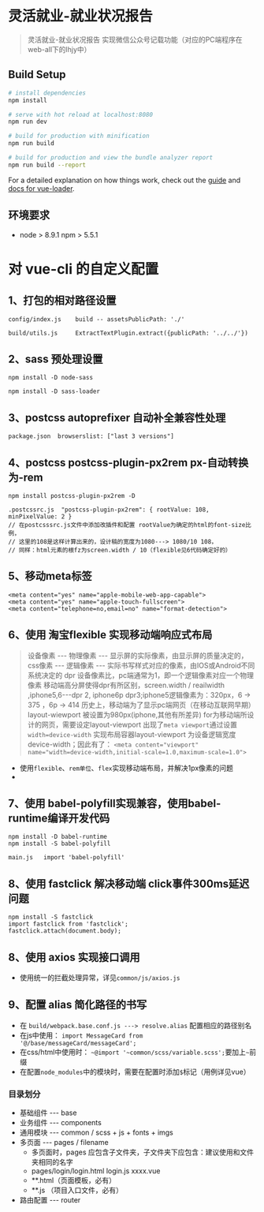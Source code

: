 # 灵活就业-就业状况报告

>灵活就业-就业状况报告  实现微信公众号记载功能（对应的PC端程序在web-all下的lhjy中）



## Build Setup

``` bash
# install dependencies
npm install

# serve with hot reload at localhost:8080
npm run dev

# build for production with minification
npm run build

# build for production and view the bundle analyzer report
npm run build --report
```

For a detailed explanation on how things work, check out the [guide](http://vuejs-templates.github.io/webpack/) and [docs for vue-loader](http://vuejs.github.io/vue-loader).

## 环境要求

* node > 8.9.1 npm > 5.5.1

# 对 vue-cli 的自定义配置

## 1、打包的相对路径设置

```
config/index.js    build -- assetsPublicPath: './'

build/utils.js     ExtractTextPlugin.extract({publicPath: '../../'})
```

## 2、sass 预处理设置

```
npm install -D node-sass

npm install -D sass-loader

```

## 3、postcss autoprefixer 自动补全兼容性处理

```
package.json  browserslist: ["last 3 versions"]
```

## 4、postcss postcss-plugin-px2rem px-自动转换为-rem

```
npm install postcss-plugin-px2rem -D

.postcssrc.js  "postcss-plugin-px2rem": { rootValue: 108, minPixelValue: 2 }
// 在postcsssrc.js文件中添加改插件和配置 rootValue为确定的html的font-size比例，
// 这里的108是这样计算出来的，设计稿的宽度为1080---> 1080/10 108，
// 同样：html元素的根fz为screen.width / 10（flexible见6代码确定好的）

```
## 5、移动meta标签

```
<meta content="yes" name="apple-mobile-web-app-capable">
<meta content="yes" name="apple-touch-fullscreen">
<meta content="telephone=no,email=no" name="format-detection">

```
## 6、使用 淘宝flexible 实现移动端响应式布局

> 设备像素  --- 物理像素  --- 显示屏的实际像素，由显示屏的质量决定的，
> css像素  --- 逻辑像素  --- 实际书写样式对应的像素，由IOS或Android不同系统决定的
> dpr 设备像素比，pc端通常为1，即一个逻辑像素对应一个物理像素
> 移动端高分屏使得dpr有所区别，screen.width / reailwidth ,iphone5,6---dpr 2,
> iphone6p dpr3;iphone5逻辑像素为：320px，6 -> 375 ，6p -> 414
> 历史上，移动端为了显示pc端网页（在移动互联网早期）layout-wiewport 被设置为980px(iphone,其他有所差异)
> for为移动端所设计的网页，需要设定layout-viewport 出现了`meta viewport`通过设置 `width=device-width`
> 实现布局容器layout-viewport 为设备逻辑宽度 device-width；因此有了：
> `<meta content="viewport" name="width=device-width,initial-scale=1.0,maximum-scale=1.0">`

* 使用`flexible`、`rem单位`、`flex`实现移动端布局，并解决1px像素的问题
*

## 7、使用 babel-polyfill实现兼容，使用babel-runtime编译开发代码
```
npm install -D babel-runtime
npm install -S babel-polyfill

main.js   import 'babel-polyfill'

```


## 8、使用 fastclick 解决移动端 click事件300ms延迟问题

```
npm install -S fastclick
import fastclick from 'fastclick';
fastclick.attach(document.body);

```


## 8、使用 axios 实现接口调用

* 使用统一的拦截处理异常，详见`common/js/axios.js`

## 9、配置 alias 简化路径的书写
* 在 `build/webpack.base.conf.js ---> resolve.alias` 配置相应的路径别名
* 在js中使用： `import MessageCard from '@/base/messageCard/messageCard';`
* 在css/html中使用时： `~@import '~common/scss/variable.scss';`要加上`~`前缀
* 在配置`node_modules`中的模块时，需要在配置时添加`$`标记（用例详见vue）

### 目录划分

* 基础组件 --- base
* 业务组件 --- components
* 通用模块 --- common / scss + js + fonts + imgs
* 多页面   --- pages / filename
  * 多页面时，pages 应包含子文件夹，子文件夹下应包含：建议使用和文件夹相同的名字
  * pages/login/login.html login.js xxxx.vue
  * **.html（页面模板，必有）
  * **.js （项目入口文件，必有）
* 路由配置 --- router

